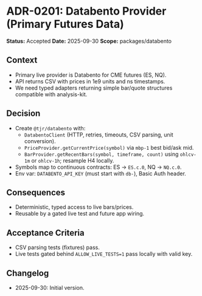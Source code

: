 # ADR-0201: Databento Provider (Primary Futures Data)

**Status:** Accepted
**Date:** 2025-09-30
**Scope:** packages/databento

## Context

- Primary live provider is Databento for CME futures (ES, NQ).
- API returns CSV with prices in 1e9 units and ns timestamps.
- We need typed adapters returning simple bar/quote structures compatible with analysis-kit.

## Decision

- Create `@tjr/databento` with:
  - `DatabentoClient` (HTTP, retries, timeouts, CSV parsing, unit conversion).
  - `PriceProvider.getCurrentPrice(symbol)` via `mbp-1` best bid/ask mid.
  - `BarProvider.getRecentBars(symbol, timeframe, count)` using `ohlcv-1m` or `ohlcv-1h`; resample H4 locally.
- Symbols map to continuous contracts: ES → `ES.c.0`, NQ → `NQ.c.0`.
- Env var: `DATABENTO_API_KEY` (must start with `db-`), Basic Auth header.

## Consequences

- Deterministic, typed access to live bars/prices.
- Reusable by a gated live test and future app wiring.

## Acceptance Criteria

- CSV parsing tests (fixtures) pass.
- Live tests gated behind `ALLOW_LIVE_TESTS=1` pass locally with valid key.

## Changelog

- 2025-09-30: Initial version.
